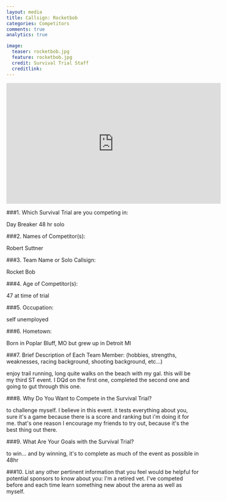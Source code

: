 ```yaml
---
layout: media
title: Callsign: Rocketbob
categories: Competitors
comments: true
analytics: true

image:
  teaser: rocketbob.jpg
  feature: rocketbob.jpg
  credit: Survival Trial Staff
  creditlink:  
---
```

  
<iframe width="560" height="315" src="https://www.youtube.com/embed/7vfUEvDTzPQ" frameborder="0" allowfullscreen></iframe>

###1. Which Survival Trial are you competing in:

Day Breaker 48 hr solo
 
###2. Names of Competitor(s):

Robert Suttner
 
###3. Team Name or Solo Callsign:

 Rocket Bob
 
###4. Age of Competitor(s):

 47 at time of trial
 
###5. Occupation:

 self unemployed
 
###6. Hometown:

 Born in Poplar Bluff, MO but grew up in Detroit MI
 
###7. Brief Description of Each Team Member: (hobbies, strengths, weaknesses, racing background, shooting background, etc…)

 enjoy trail running, long quite walks on the beach with my gal.  this will be my third ST event.  I DQd on the first one, completed the second one and going to gut through this one. 
 
###8. Why Do You Want to Compete in the Survival Trial?

 to challenge myself.  I believe in this event.  it tests everything about you, sure it's a game because there is a score and ranking but i'm doing it for me.  that's one reason I encourage my friends to try out, because it's the best thing out there.  
 
###9. What Are Your Goals with the Survival Trial?

to win... and by winning, it's to complete as much of the event as possible in 48hr
 
 
###10. List any other pertinent information that you feel would be helpful for potential sponsors to know about you:
I'm a retired vet.  I've competed before and each time learn something new about the arena as well as myself.  

